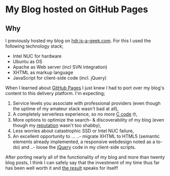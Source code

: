 # My Blog hosted on GitHub Pages

## Why

I previously hosted my blog on [hdr.is-a-geek.com](https://hdr.is-a-geek.com "HdR is a geek"). For this I used the following technology stack;

- Intel NUC for hardware
- Ubuntu as OS
- Apache as Web server (incl SVN integration) 
- XHTML as markup language
- JavaScript for client-side code (incl. jQuery) 

When I learned about [GitHub Pages](https://pages.github.com/ "GitHub Pages") I just knew I had to port over my blog's content to this delivery platform. I'm expecting; 

1. Service levels you associate with professional providers (even though the uptime of my amateur stack wasn't bad at all),
2. A completely serverless experience, so no more [C code](https://hdr.is-a-geek.com/svn/blog/c/a2blog_main.c, "Apache module code") 🤓,
3. More options to optimize the search- & discoverability of my blog (even though my [reputation](https://talosintelligence.com/reputation_center/lookup?search=https%3A%2F%2Fhdr.is-a-geek.com "Talos intelligence") wasn't too shabby),
4. Less worries about catastrophic SSD or Intel NUC failure,
5. An excellent opportunity to ...
..- migrate XHTML to HTML5 (semantic elements already implemented, a responsive webdesign noted as a to-do) and
..- loose the [jQuery](http://youmightnotneedjquery.com/ "Do you actually need jQuery?") code in my client-side scripts.

After porting nearly all of the functionality of my blog and more than twenty blog posts, I think I can safely say that the investment of my time thus far has been well worth it and [the result](https://hdr1001.github.io/blog/, "Blog Hans de Rooij") speaks for itself!
